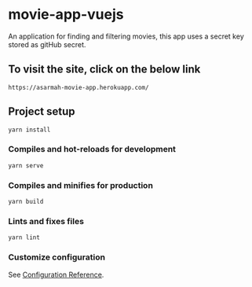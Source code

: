 # movie-app-vuejs

An application for finding and filtering movies, this app uses a secret key stored as gitHub secret.

## To visit the site, click on the below link
```
https://asarmah-movie-app.herokuapp.com/
```

## Project setup
```
yarn install
```

### Compiles and hot-reloads for development
```
yarn serve
```

### Compiles and minifies for production
```
yarn build
```

### Lints and fixes files
```
yarn lint
```

### Customize configuration
See [Configuration Reference](https://cli.vuejs.org/config/).
